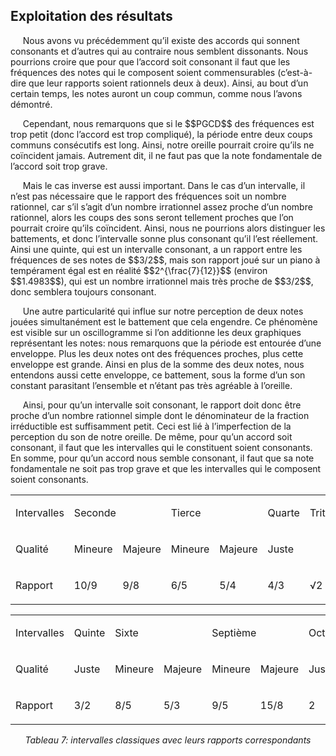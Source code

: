 ## Exploitation des résultats

<p>&nbsp;&nbsp;&nbsp;&nbsp;
    Nous avons vu pr&eacute;c&eacute;demment qu&rsquo;il existe des accords qui sonnent consonants et d&rsquo;autres qui au contraire nous semblent dissonants. Nous pourrions croire que pour que l&rsquo;accord soit consonant il faut que les fr&eacute;quences des notes qui le composent soient commensurables (c&rsquo;est-&agrave;-dire que leur rapports soient rationnels deux &agrave; deux). Ainsi, au bout d&rsquo;un certain temps, les notes auront un coup commun, comme nous l&rsquo;avons d&eacute;montr&eacute;.</p>
<p>&nbsp;&nbsp;&nbsp;&nbsp;
    Cependant, nous remarquons que si le $$PGCD$$ des fr&eacute;quences est trop petit (donc l&rsquo;accord est trop compliqu&eacute;), la p&eacute;riode entre deux coups communs cons&eacute;cutifs est long. Ainsi, notre oreille pourrait croire qu&rsquo;ils ne co&iuml;ncident jamais. Autrement dit, il ne faut pas que la note fondamentale de l&rsquo;accord soit trop grave.</p>
<p>&nbsp;&nbsp;&nbsp;&nbsp;
    Mais le cas inverse est aussi important. Dans le cas d&rsquo;un intervalle, il n&rsquo;est pas n&eacute;cessaire que le rapport des fr&eacute;quences soit un nombre rationnel, car s&rsquo;il s&rsquo;agit d&rsquo;un nombre irrationnel assez proche d&rsquo;un nombre rationnel, alors les coups des sons seront tellement proches que l&rsquo;on pourrait croire qu&rsquo;ils co&iuml;ncident. Ainsi, nous ne pourrions alors distinguer les battements, et donc l&rsquo;intervalle sonne plus consonant qu&rsquo;il l&rsquo;est r&eacute;ellement. Ainsi une quinte, qui est un intervalle consonant, a un rapport entre les fr&eacute;quences de ses notes de $$3/2$$, mais son rapport jou&eacute; sur un piano &agrave; temp&eacute;rament &eacute;gal est en r&eacute;alit&eacute; $$2^{\frac{7}{12}}$$ (environ $$1.4983$$), qui est un nombre irrationnel mais tr&egrave;s proche de $$3/2$$, donc semblera toujours consonant.</p>
<p>&nbsp;&nbsp;&nbsp;&nbsp;
    Une autre particularit&eacute; qui influe sur notre perception de deux notes jou&eacute;es simultan&eacute;ment est le battement que cela engendre. Ce ph&eacute;nom&egrave;ne est visible sur un oscillogramme si l&rsquo;on additionne les deux graphiques repr&eacute;sentant les notes: nous remarquons que la p&eacute;riode est entour&eacute;e d&rsquo;une enveloppe. Plus les deux notes ont des fr&eacute;quences proches, plus cette enveloppe est grande. Ainsi en plus de la somme des deux notes, nous entendons aussi cette enveloppe, ce battement, sous la forme d&rsquo;un son constant parasitant l&rsquo;ensemble et n&rsquo;&eacute;tant pas tr&egrave;s agr&eacute;able &agrave; l&rsquo;oreille.</p>
<p>&nbsp;&nbsp;&nbsp;&nbsp;
    Ainsi, pour qu&rsquo;un intervalle soit consonant, le rapport doit donc &ecirc;tre proche d&rsquo;un nombre rationnel simple dont le d&eacute;nominateur de la fraction irr&eacute;ductible est suffisamment petit. Ceci est li&eacute; &agrave; l&rsquo;imperfection de la perception du son de notre oreille. De m&ecirc;me, pour qu&rsquo;un accord soit consonant, il faut que les intervalles qui le constituent soient consonants. En somme, pour qu&rsquo;un accord nous semble consonant, il faut que sa note fondamentale ne soit pas trop grave et que les intervalles qui le composent soient consonants.
</p>
<table>
<tbody>
<tr>
<td>
<p><span style="font-weight: 400;">Intervalles</span></p>
</td>
<td colspan="2">
<p><span style="font-weight: 400;">Seconde</span></p>
</td>
<td colspan="2">
<p><span style="font-weight: 400;">Tierce</span></p>
</td>
<td>
<p><span style="font-weight: 400;">Quarte</span></p>
</td>
<td>
<p><span style="font-weight: 400;">Triton</span></p>
</td>
</tr>
<tr>
<td>
<p><span style="font-weight: 400;">Qualit&eacute;</span></p>
</td>
<td>
<p><span style="font-weight: 400;">Mineure</span></p>
</td>
<td>
<p><span style="font-weight: 400;">Majeure</span></p>
</td>
<td>
<p><span style="font-weight: 400;">Mineure</span></p>
</td>
<td>
<p><span style="font-weight: 400;">Majeure</span></p>
</td>
<td>
<p><span style="font-weight: 400;">Juste</span></p>
</td>
<td>&nbsp;</td>
</tr>
<tr>
<td>
<p><span style="font-weight: 400;">Rapport</span></p>
</td>
<td>
<p><span style="font-weight: 400;">10/9</span></p>
</td>
<td>
<p><span style="font-weight: 400;">9/8</span></p>
</td>
<td>
<p><span style="font-weight: 400;">6/5</span></p>
</td>
<td>
<p><span style="font-weight: 400;">5/4</span></p>
</td>
<td>
<p><span style="font-weight: 400;">4/3</span></p>
</td>
<td>
<p><span style="font-weight: 400;">&radic;2</span></p>
</td>
</tr>
</tbody>
</table>
<p></p>
<table>
<tbody>
<tr>
<td>
<p>Intervalles</p>
</td>
<td>
<p>Quinte</p>
</td>
<td colspan="2">
<p>Sixte</p>
</td>
<td colspan="2">
<p>Septi&egrave;me</p>
</td>
<td>
<p>Octave</p>
</td>
</tr>
<tr>
<td>
<p>Qualit&eacute;</p>
</td>
<td>
<p>Juste</p>
</td>
<td>
<p>Mineure</p>
</td>
<td>
<p>Majeure</p>
</td>
<td>
<p>Mineure</p>
</td>
<td>
<p>Majeure</p>
</td>
<td>
<p>Juste</p>
</td>
</tr>
<tr>
<td>
<p>Rapport</p>
</td>
<td>
<p>3/2</p>
</td>
<td>
<p>8/5</p>
</td>
<td>
<p>5/3</p>
</td>
<td>
<p>9/5</p>
</td>
<td>
<p>15/8</p>
</td>
<td>
<p>2</p>
</td>
</tr>
</tbody>
</table>

<p align="center"><em>Tableau 7: intervalles classiques avec leurs rapports correspondants</em></p>